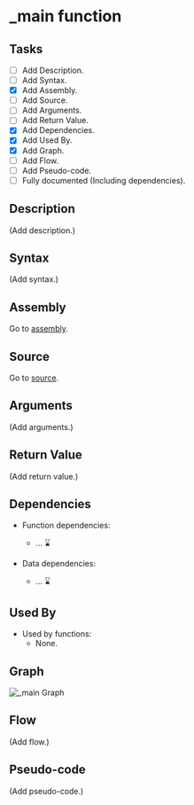 # \_main function

## Tasks

- [ ] Add Description.
- [ ] Add Syntax.
- [X] Add Assembly.
- [ ] Add Source.
- [ ] Add Arguments.
- [ ] Add Return Value.
- [X] Add Dependencies.
- [X] Add Used By.
- [X] Add Graph.
- [ ] Add Flow.
- [ ] Add Pseudo-code.
- [ ] Fully documented (Including dependencies).

## Description

(Add description.)

## Syntax

(Add syntax.)

## Assembly

Go to [assembly](../asm/_main.asm).

## Source

Go to [source](../cc/_main.cc).

## Arguments

(Add arguments.)

## Return Value

(Add return value.)

## Dependencies

* Function dependencies:
  * ... ⌛


* Data dependencies:
  * ... ⌛

## Used By

* Used by functions:
  * None.

## Graph

![\_main Graph](../svg/_main.svg "_main Graph")

## Flow

(Add flow.)

## Pseudo-code

(Add pseudo-code.)
